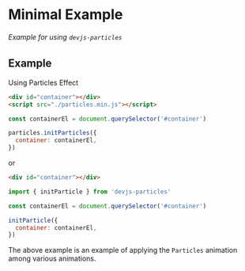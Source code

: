 # Minimal Example

###### Example for using `devjs-particles`

## Example

Using Particles Effect

~~~html
<div id="container"></div>
<script src="./particles.min.js"></script>
~~~

~~~javascript
const containerEl = document.querySelector('#container')

particles.initParticles({
  container: containerEl,
})
~~~

or

~~~html
<div id="container"></div>
~~~

~~~javascript
import { initParticle } from 'devjs-particles'

const containerEl = document.querySelector('#container')

initParticle({
  container: containerEl,
})
~~~

The above example is an example of applying the `Particles` animation among various animations.
